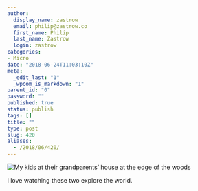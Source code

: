 ```yaml
---
author:
  display_name: zastrow
  email: philip@zastrow.co
  first_name: Philip
  last_name: Zastrow
  login: zastrow
categories:
- Micro
date: "2018-06-24T11:03:10Z"
meta:
  _edit_last: "1"
  _wpcom_is_markdown: "1"
parent_id: "0"
password: ""
published: true
status: publish
tags: []
title: ""
type: post
slug: 420
aliases:
  - /2018/06/420/
---
```

<p><img src="/assets/2018/06/img_1108.jpg" alt="My kids at their grandparents’ house at the edge of the woods" /></p>
<p>I love watching these two explore the world.</p>
